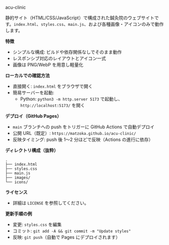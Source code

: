 acu-clinic

静的サイト（HTML/CSS/JavaScript）で構成された鍼灸院のウェブサイトです。`index.html`、`styles.css`、`main.js`、および各種画像・アイコンのみで動作します。

**特徴**
- シンプルな構成: ビルドや依存関係なしでそのまま動作
- レスポンシブ対応のレイアウトとアイコン一式
- 画像は PNG/WebP を用意し軽量化

**ローカルでの確認方法**
- 直接開く: `index.html` をブラウザで開く
- 簡易サーバーを起動:
  - Python: `python3 -m http.server 5173` で起動し、`http://localhost:5173/` を開く

**デプロイ（GitHub Pages）**
- `main` ブランチへの push をトリガーに GitHub Actions で自動デプロイ
- 公開 URL（既定）: `https://matzoka.github.io/acu-clinic/`
- 反映タイミング: push 後 1～2 分ほどで反映（Actions の進行に依存）

**ディレクトリ構成（抜粋）**
```
.
├── index.html
├── styles.css
├── main.js
├── images/
└── icons/
```

**ライセンス**
- 詳細は `LICENSE` を参照してください。

**更新手順の例**
- 変更: `styles.css` を編集
- コミット: `git add -A && git commit -m "Update styles"`
- 反映: `git push`（自動で Pages にデプロイされます）

